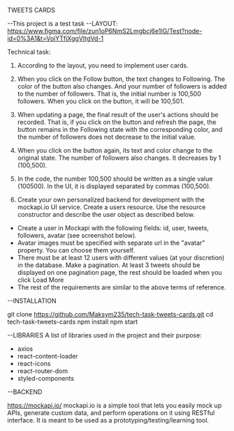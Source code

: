 TWEETS CARDS

--This project is a test task
--LAYOUT: https://www.figma.com/file/zun1oP6NmS2Lmgbcj6e1IG/Test?node-id=0%3A1&t=VoiYTfiXggVItgVd-1

Technical task:

1. According to the layout, you need to implement user cards.

2. When you click on the Follow button, the text changes to Following. The color of the button also changes. And your number of followers is added to the number of followers. That is, the initial number is 100,500 followers. When you click on the button, it will be 100,501.

3. When updating a page, the final result of the user's actions should be recorded. That is, if you click on the button and refresh the page, the button remains in the Following state with the corresponding color, and the number of followers does not decrease to the initial value.

4. When you click on the button again, its text and color change to the original state. The number of followers also changes. It decreases by 1 (100,500).

5. In the code, the number 100,500 should be written as a single value (100500). In the UI, it is displayed separated by commas (100,500).

6. Create your own personalized backend for development with the mockapi.io UI service. Create a users resource. Use the resource constructor and describe the user object as described below.

- Create a user in Mockapi with the following fields: id, user, tweets, followers, avatar (see screenshot below).
- Avatar images must be specified with separate url in the "avatar" property. You can choose them yourself.
- There must be at least 12 users with different values (at your discretion) in the database. Make a pagination. At least 3 tweets should be displayed on one pagination page, the rest should be loaded when you click Load More
- The rest of the requirements are similar to the above terms of reference.

--INSTALLATION

git clone https://github.com/Maksym235/tech-task-tweets-cards.git
cd tech-task-tweets-cards
npm install
npm start

--LIBRARIES
A list of libraries used in the project and their purpose:

- axios
- react-content-loader
- react-icons
- react-router-dom
- styled-components

--BACKEND

https://mockapi.io/
mockapi.io is a simple tool that lets you easily mock up APIs, generate custom data, and perform operations on it using RESTful interface. It is meant to be used as a prototyping/testing/learning tool.
